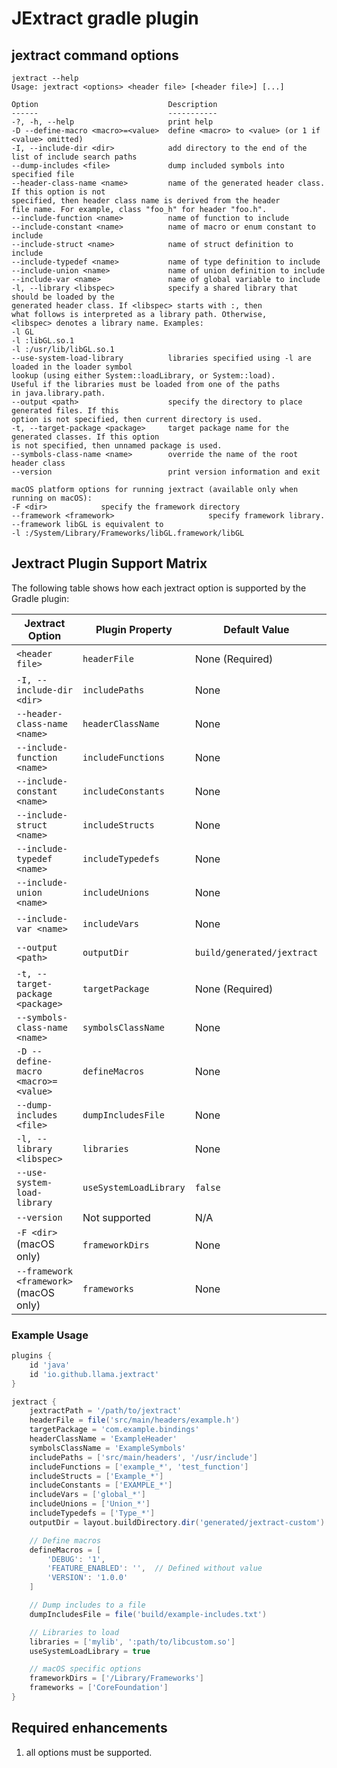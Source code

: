 # JExtract gradle plugin

## jextract command options
```term
jextract --help
Usage: jextract <options> <header file> [<header file>] [...]

Option                             Description
------                             -----------
-?, -h, --help                     print help
-D --define-macro <macro>=<value>  define <macro> to <value> (or 1 if <value> omitted)
-I, --include-dir <dir>            add directory to the end of the list of include search paths
--dump-includes <file>             dump included symbols into specified file
--header-class-name <name>         name of the generated header class. If this option is not
specified, then header class name is derived from the header
file name. For example, class "foo_h" for header "foo.h".
--include-function <name>          name of function to include
--include-constant <name>          name of macro or enum constant to include
--include-struct <name>            name of struct definition to include
--include-typedef <name>           name of type definition to include
--include-union <name>             name of union definition to include
--include-var <name>               name of global variable to include
-l, --library <libspec>            specify a shared library that should be loaded by the
generated header class. If <libspec> starts with :, then
what follows is interpreted as a library path. Otherwise,
<libspec> denotes a library name. Examples:
-l GL
-l :libGL.so.1
-l :/usr/lib/libGL.so.1
--use-system-load-library          libraries specified using -l are loaded in the loader symbol
lookup (using either System::loadLibrary, or System::load).
Useful if the libraries must be loaded from one of the paths
in java.library.path.
--output <path>                    specify the directory to place generated files. If this
option is not specified, then current directory is used.
-t, --target-package <package>     target package name for the generated classes. If this option
is not specified, then unnamed package is used.
--symbols-class-name <name>        override the name of the root header class
--version                          print version information and exit

macOS platform options for running jextract (available only when running on macOS):
-F <dir>            specify the framework directory
--framework <framework>                     specify framework library. --framework libGL is equivalent to
-l :/System/Library/Frameworks/libGL.framework/libGL

```

## Jextract Plugin Support Matrix

The following table shows how each jextract option is supported by the Gradle plugin:

| Jextract Option | Plugin Property | Default Value | Notes |
|-----------------|----------------|---------------|-------|
| `<header file>` | `headerFile` | None (Required) | Specified as a file path in the build script |
| `-I, --include-dir <dir>` | `includePaths` | None | List of include directories |
| `--header-class-name <name>` | `headerClassName` | None | Name of the generated header class |
| `--include-function <name>` | `includeFunctions` | None | List of function patterns to include |
| `--include-constant <name>` | `includeConstants` | None | List of constant patterns to include |
| `--include-struct <name>` | `includeStructs` | None | List of struct patterns to include |
| `--include-typedef <name>` | `includeTypedefs` | None | List of typedef patterns to include |
| `--include-union <name>` | `includeUnions` | None | List of union patterns to include |
| `--include-var <name>` | `includeVars` | None | List of variable patterns to include |
| `--output <path>` | `outputDir` | `build/generated/jextract` | Output directory for generated code |
| `-t, --target-package <package>` | `targetPackage` | None (Required) | Target package for generated classes |
| `--symbols-class-name <name>` | `symbolsClassName` | None | Override the name of the root header class |
| `-D --define-macro <macro>=<value>` | `defineMacros` | None | Map of macro definitions (key-value pairs) |
| `--dump-includes <file>` | `dumpIncludesFile` | None | File to dump included symbols into |
| `-l, --library <libspec>` | `libraries` | None | List of libraries to load |
| `--use-system-load-library` | `useSystemLoadLibrary` | `false` | Whether to use System.loadLibrary/System.load for loading libraries |
| `--version` | Not supported | N/A | Not applicable for the plugin |
| `-F <dir>` (macOS only) | `frameworkDirs` | None | List of framework directories (macOS only) |
| `--framework <framework>` (macOS only) | `frameworks` | None | List of frameworks to load (macOS only) |

### Example Usage

```gradle
plugins {
    id 'java'
    id 'io.github.llama.jextract'
}

jextract {
    jextractPath = '/path/to/jextract'
    headerFile = file('src/main/headers/example.h')
    targetPackage = 'com.example.bindings'
    headerClassName = 'ExampleHeader'
    symbolsClassName = 'ExampleSymbols'
    includePaths = ['src/main/headers', '/usr/include']
    includeFunctions = ['example_*', 'test_function']
    includeStructs = ['Example_*']
    includeConstants = ['EXAMPLE_*']
    includeVars = ['global_*']
    includeUnions = ['Union_*']
    includeTypedefs = ['Type_*']
    outputDir = layout.buildDirectory.dir('generated/jextract-custom')

    // Define macros
    defineMacros = [
        'DEBUG': '1',
        'FEATURE_ENABLED': '',  // Defined without value
        'VERSION': '1.0.0'
    ]

    // Dump includes to a file
    dumpIncludesFile = file('build/example-includes.txt')

    // Libraries to load
    libraries = ['mylib', ':path/to/libcustom.so']
    useSystemLoadLibrary = true

    // macOS specific options
    frameworkDirs = ['/Library/Frameworks']
    frameworks = ['CoreFoundation']
}
```
## Required enhancements
1. all options must be supported.
